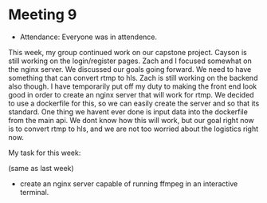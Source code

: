 # Meeting 9

- Attendance: Everyone was in attendence.

This week, my group continued work on our capstone project. Cayson is still working on the login/register pages. Zach and I focused somewhat on the nginx server. We discussed our goals going forward. We need to have something that can convert rtmp to hls. Zach is still working on the backend also though. I have temporarily put off my duty to making the front end look good in order to create an nginx server that will work for rtmp. We decided to use a dockerfile for this, so we can easily create the server and so that its standard. One thing we havent ever done is input data into the dockerfile from the main api. We dont know how this will work, but our goal right now is to convert rtmp to hls, and we are not too worried about the logistics right now.

My task for this week:

(same as last week)

- create an nginx server capable of running ffmpeg in an interactive terminal. 
